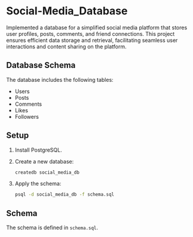 # Social-Media_Database
Implemented a database for a simplified social media platform that stores user profiles, posts, comments, and friend connections. This project ensures efficient data storage and retrieval, facilitating seamless user interactions and content sharing on the platform.

## Database Schema

The database includes the following tables:

- Users
- Posts
- Comments
- Likes
- Followers

## Setup

1. Install PostgreSQL.
2. Create a new database:

    ```sh
    createdb social_media_db
    ```

3. Apply the schema:

    ```sh
    psql -d social_media_db -f schema.sql
    ```

## Schema

The schema is defined in `schema.sql`.

